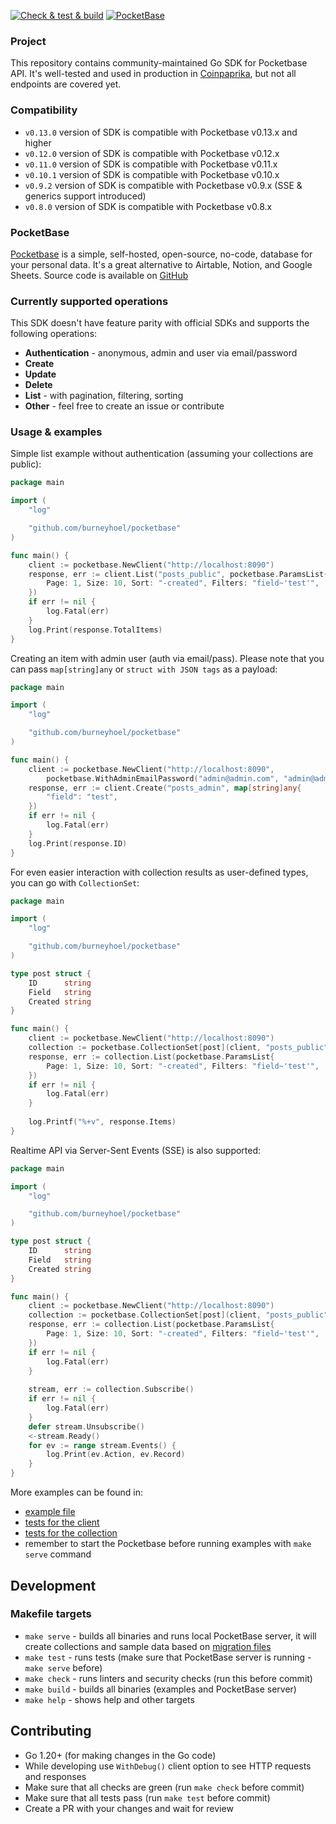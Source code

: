 [![Check & test & build](https://github.com/burneyhoel/pocketbase/actions/workflows/main.yml/badge.svg)](https://github.com/burneyhoel/pocketbase/actions/workflows/main.yml)
[![PocketBase](https://pocketbase.io/images/logo.svg)](https://pocketbase.io)

### Project
This repository contains community-maintained Go SDK for Pocketbase API.
It's well-tested and used in production in [Coinpaprika](https://coinpaprika.com), but not all endpoints are covered yet.

### Compatibility
* `v0.13.0` version of SDK is compatible with Pocketbase v0.13.x and higher
* `v0.12.0` version of SDK is compatible with Pocketbase v0.12.x
* `v0.11.0` version of SDK is compatible with Pocketbase v0.11.x
* `v0.10.1` version of SDK is compatible with Pocketbase v0.10.x
* `v0.9.2` version of SDK is compatible with Pocketbase v0.9.x (SSE & generics support introduced)
* `v0.8.0` version of SDK is compatible with Pocketbase v0.8.x

### PocketBase
[Pocketbase](https://pocketbase.io) is a simple, self-hosted, open-source, no-code, database for your personal data.
It's a great alternative to Airtable, Notion, and Google Sheets. Source code is available on [GitHub](https://github.com/pocketbase/pocketbase)

### Currently supported operations
This SDK doesn't have feature parity with official SDKs and supports the following operations:

* **Authentication** - anonymous, admin and user via email/password
* **Create** 
* **Update**
* **Delete**
* **List** - with pagination, filtering, sorting
* **Other** - feel free to create an issue or contribute

### Usage & examples

Simple list example without authentication (assuming your collections are public):

```go
package main

import (
	"log"

	"github.com/burneyhoel/pocketbase"
)

func main() {
	client := pocketbase.NewClient("http://localhost:8090")
	response, err := client.List("posts_public", pocketbase.ParamsList{
		Page: 1, Size: 10, Sort: "-created", Filters: "field~'test'",
	})
	if err != nil {
		log.Fatal(err)
	}
	log.Print(response.TotalItems)
}
```
Creating an item with admin user (auth via email/pass). 
Please note that you can pass `map[string]any` or `struct with JSON tags` as a payload:

```go
package main

import (
	"log"

	"github.com/burneyhoel/pocketbase"
)

func main() {
	client := pocketbase.NewClient("http://localhost:8090", 
		pocketbase.WithAdminEmailPassword("admin@admin.com", "admin@admin.com"))
	response, err := client.Create("posts_admin", map[string]any{
		"field": "test",
	})
	if err != nil {
		log.Fatal(err)
	}
	log.Print(response.ID)
}
```
For even easier interaction with collection results as user-defined types, you can go with `CollectionSet`:

```go
package main

import (
	"log"

	"github.com/burneyhoel/pocketbase"
)

type post struct {
	ID      string
	Field   string
	Created string
}

func main() {
	client := pocketbase.NewClient("http://localhost:8090")
	collection := pocketbase.CollectionSet[post](client, "posts_public")
	response, err := collection.List(pocketbase.ParamsList{
		Page: 1, Size: 10, Sort: "-created", Filters: "field~'test'",
	})
	if err != nil {
		log.Fatal(err)
	}
	
    log.Printf("%+v", response.Items)
}
```

Realtime API via Server-Sent Events (SSE) is also supported:

```go
package main

import (
	"log"

	"github.com/burneyhoel/pocketbase"
)

type post struct {
	ID      string
	Field   string
	Created string
}

func main() {
	client := pocketbase.NewClient("http://localhost:8090")
	collection := pocketbase.CollectionSet[post](client, "posts_public")
	response, err := collection.List(pocketbase.ParamsList{
		Page: 1, Size: 10, Sort: "-created", Filters: "field~'test'",
	})
	if err != nil {
		log.Fatal(err)
	}
	
	stream, err := collection.Subscribe()
	if err != nil {
		log.Fatal(err)
	}
	defer stream.Unsubscribe()
	<-stream.Ready()
	for ev := range stream.Events() {
		log.Print(ev.Action, ev.Record)
	}
}
```

More examples can be found in:
* [example file](./example/main.go)
* [tests for the client](./client_test.go)
* [tests for the collection](./collection_test.go)
* remember to start the Pocketbase before running examples with `make serve` command

## Development

### Makefile targets 
* `make serve` - builds all binaries and runs local PocketBase server, it will create collections and sample data based on [migration files](./migrations)
* `make test` - runs tests (make sure that PocketBase server is running - `make serve` before)
* `make check` - runs linters and security checks (run this before commit)
* `make build` - builds all binaries (examples and PocketBase server) 
* `make help` - shows help and other targets

## Contributing
* Go 1.20+ (for making changes in the Go code)
* While developing use `WithDebug()` client option to see HTTP requests and responses
* Make sure that all checks are green (run `make check` before commit)
* Make sure that all tests pass (run `make test` before commit)
* Create a PR with your changes and wait for review